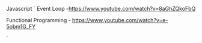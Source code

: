 Javascript
`
Event Loop -https://www.youtube.com/watch?v=8aGhZQkoFbQ

Functional Programming - https://www.youtube.com/watch?v=e-5obm1G_FY

`
